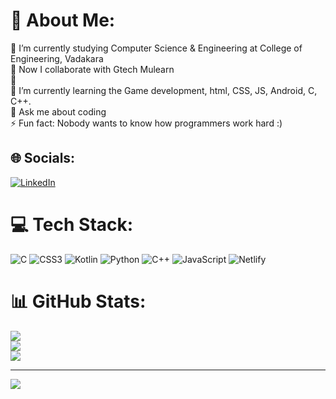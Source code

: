 # 💫 About Me:
🔭 I’m currently studying Computer Science & Engineering at College of Engineering, Vadakara <br>👯 Now I collaborate with Gtech Mulearn<br>🤝  <br>🌱 I’m currently learning the Game development, html, CSS, JS, Android, C, C++.<br>💬 Ask me about coding<br>⚡ Fun fact: Nobody wants to know how programmers work hard :)


## 🌐 Socials:
[![LinkedIn](https://img.shields.io/badge/LinkedIn-%230077B5.svg?logo=linkedin&logoColor=white)](https://www.linkedin.com/in/alay-ashokan-25058a248) 

# 💻 Tech Stack:
![C](https://img.shields.io/badge/c-%2300599C.svg?style=for-the-badge&logo=c&logoColor=white) ![CSS3](https://img.shields.io/badge/css3-%231572B6.svg?style=for-the-badge&logo=css3&logoColor=white) ![Kotlin](https://img.shields.io/badge/kotlin-%230095D5.svg?style=for-the-badge&logo=kotlin&logoColor=white) ![Python](https://img.shields.io/badge/python-3670A0?style=for-the-badge&logo=python&logoColor=ffdd54) ![C++](https://img.shields.io/badge/c++-%2300599C.svg?style=for-the-badge&logo=c%2B%2B&logoColor=white) ![JavaScript](https://img.shields.io/badge/javascript-%23323330.svg?style=for-the-badge&logo=javascript&logoColor=%23F7DF1E) ![Netlify](https://img.shields.io/badge/netlify-%23000000.svg?style=for-the-badge&logo=netlify&logoColor=#00C7B7)
# 📊 GitHub Stats:
![](https://github-readme-stats.vercel.app/api?username=Alayasokan&theme=vue&hide_border=false&include_all_commits=true&count_private=true)<br/>
![](https://github-readme-streak-stats.herokuapp.com/?user=Alayasokan&theme=vue&hide_border=false)<br/>
![](https://github-readme-stats.vercel.app/api/top-langs/?username=Alayasokan&theme=vue&hide_border=false&include_all_commits=true&count_private=true&layout=compact)

---
[![](https://visitcount.itsvg.in/api?id=Alayasokan&icon=0&color=0)](https://visitcount.itsvg.in)

<!-- Proudly created with GPRM ( https://gprm.itsvg.in ) -->
